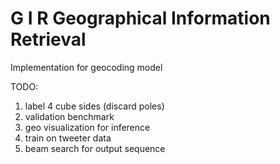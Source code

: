 # G I R  Geographical Information Retrieval

Implementation for geocoding model 


TODO: 
1. label 4 cube sides (discard poles)
4. validation benchmark  
5. geo visualization for inference 
6. train on tweeter data
7. beam search for output sequence 